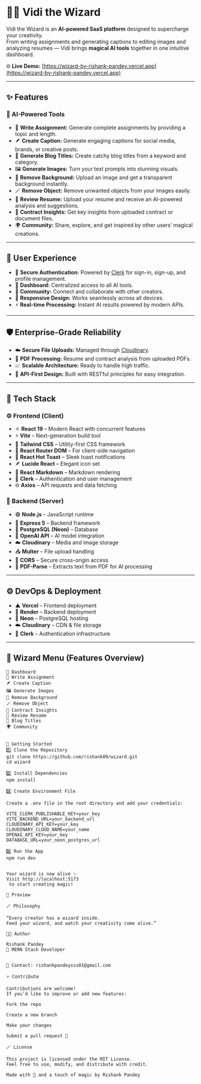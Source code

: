 # 🧙‍♂️ Vidi the Wizard


Vidi the Wizard is an **AI-powered SaaS platform** designed to supercharge your creativity.  
From writing assignments and generating captions to editing images and analyzing resumes — Vidi brings **magical AI tools** together in one intuitive dashboard.

🌐 **Live Demo:** [https://wizard-by-rishank-pandey.vercel.app](https://wizard-by-rishank-pandey.vercel.app)

---

## ✨ Features

### 🧠 AI-Powered Tools
- 📝 **Write Assignment:** Generate complete assignments by providing a topic and length.
- 🪶 **Create Caption:** Generate engaging captions for social media, brands, or creative posts.
- 📰 **Generate Blog Titles:** Create catchy blog titles from a keyword and category.
- 🖼️ **Generate Images:** Turn your text prompts into stunning visuals.
- 🧩 **Remove Background:** Upload an image and get a transparent background instantly.
- 🪄 **Remove Object:** Remove unwanted objects from your images easily.
- 📄 **Review Resume:** Upload your resume and receive an AI-powered analysis and suggestions.
- 📑 **Contract Insights:** Get key insights from uploaded contract or document files.
- 🌍 **Community:** Share, explore, and get inspired by other users’ magical creations.

---

## 👤 User Experience
- 🔐 **Secure Authentication:** Powered by [Clerk](https://clerk.dev) for sign-in, sign-up, and profile management.  
- 🧭 **Dashboard:** Centralized access to all AI tools.  
- 💬 **Community:** Connect and collaborate with other creators.  
- 📱 **Responsive Design:** Works seamlessly across all devices.  
- ⚡ **Real-time Processing:** Instant AI results powered by modern APIs.

---

## 🛡️ Enterprise-Grade Reliability
- ☁️ **Secure File Uploads:** Managed through [Cloudinary](https://cloudinary.com).  
- 📘 **PDF Processing:** Resume and contract analysis from uploaded PDFs.  
- 📈 **Scalable Architecture:** Ready to handle high traffic.  
- 🔌 **API-First Design:** Built with RESTful principles for easy integration.

---

## 🧩 Tech Stack

### ⚙️ Frontend (Client)
- ⚛️ **React 19** – Modern React with concurrent features  
- ⚡ **Vite** – Next-generation build tool  
- 🎨 **Tailwind CSS** – Utility-first CSS framework  
- 🔗 **React Router DOM** – For client-side navigation  
- 💬 **React Hot Toast** – Sleek toast notifications  
- 🪶 **Lucide React** – Elegant icon set  
- 🧾 **React Markdown** – Markdown rendering  
- 🔐 **Clerk** – Authentication and user management  
- 🌐 **Axios** – API requests and data fetching  

### 🧱 Backend (Server)
- 🟢 **Node.js** – JavaScript runtime  
- 🚀 **Express 5** – Backend framework  
- 🧮 **PostgreSQL (Neon)** – Database  
- 🧠 **OpenAI API** – AI model integration  
- ☁️ **Cloudinary** – Media and image storage  
- 📤 **Multer** – File upload handling  
- 🔄 **CORS** – Secure cross-origin access  
- 📄 **PDF-Parse** – Extracts text from PDF for AI processing  

---

## ⚙️ DevOps & Deployment
- ▲ **Vercel** – Frontend deployment  
- 🧩 **Render** – Backend deployment  
- 🧠 **Neon** – PostgreSQL hosting  
- ☁️ **Cloudinary** – CDN & file storage  
- 🔐 **Clerk** – Authentication infrastructure  

---

## 🧙 Wizard Menu (Features Overview)
```text
📂 Dashboard  
📝 Write Assignment  
🪶 Create Caption  
🖼️ Generate Images  
🧩 Remove Background  
🪄 Remove Object  
📑 Contract Insights  
📄 Review Resume  
📰 Blog Titles  
🌍 Community


🚀 Getting Started
1️⃣ Clone the Repository
git clone https://github.com/rishank09/wizard.git
cd wizard

2️⃣ Install Dependencies
npm install

3️⃣ Create Environment File

Create a .env file in the root directory and add your credentials:

VITE_CLERK_PUBLISHABLE_KEY=your_key
VITE_BACKEND_URL=your_backend_url
CLOUDINARY_API_KEY=your_key
CLOUDINARY_CLOUD_NAME=your_name
OPENAI_API_KEY=your_key
DATABASE_URL=your_neon_postgres_url

4️⃣ Run the App
npm run dev


Your wizard is now alive ✨
Visit http://localhost:5173
 to start creating magic!

📸 Preview

🪄 Philosophy

“Every creator has a wizard inside.
Feed your wizard, and watch your creativity come alive.”

🧑‍💻 Author

Rishank Pandey
💼 MERN Stack Developer 


📧 Contact: rishankpandeysss01@gmail.com

⭐ Contribute

Contributions are welcome!
If you’d like to improve or add new features:

Fork the repo

Create a new branch

Make your changes

Submit a pull request 🚀

🪄 License

This project is licensed under the MIT License.
Feel free to use, modify, and distribute with credit.

Made with 💜 and a touch of magic by Rishank Pandey